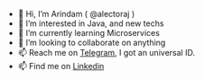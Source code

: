 - 👋 Hi, I’m Arindam ( @alectoraj )
- 👀 I’m interested in Java, and new techs
- 🌱 I’m currently learning Microservices
- 💞️ I’m looking to collaborate on anything
- 📫 Reach me on [Telegram](https://t.me/alectoraj), I got an universal ID.
- 📫 Find me on [Linkedin](https://www.linkedin.com/in/arindam-biswas/)

<!---
alectoraj/alectoraj is a ✨ special ✨ repository because its `README.md` (this file) appears on your GitHub profile.
You can click the Preview link to take a look at your changes.
--->

